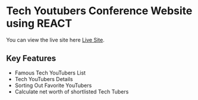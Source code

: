# Tech Youtubers Conference Website using REACT

You can view the live site here [Live Site](https://techtuberconference.netlify.app/).

## Key Features
 
* Famous Tech YouTubers List
* Tech YouTubers Details
* Sorting Out Favorite YouTubers
* Calculate net worth of shortlisted Tech Tubers

